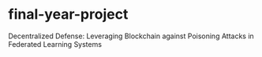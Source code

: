 # final-year-project
Decentralized Defense: Leveraging Blockchain against Poisoning Attacks in Federated Learning Systems
